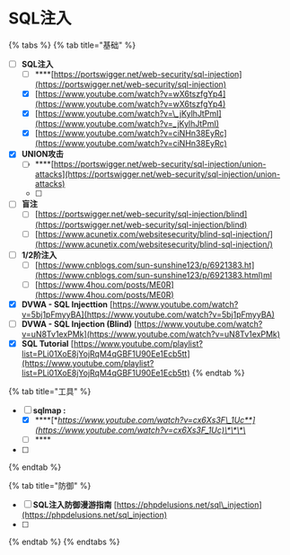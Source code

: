 # SQL注入

{% tabs %}
{% tab title="基础" %}
* [ ] **SQL注入**
  * [ ] \*\*\*\*[https://portswigger.net/web-security/sql-injection](https://portswigger.net/web-security/sql-injection)
  * [x] [https://www.youtube.com/watch?v=wX6tszfgYp4](https://www.youtube.com/watch?v=wX6tszfgYp4)
  * [x] [https://www.youtube.com/watch?v=\_jKylhJtPmI](https://www.youtube.com/watch?v=_jKylhJtPmI)
  * [x] [https://www.youtube.com/watch?v=ciNHn38EyRc](https://www.youtube.com/watch?v=ciNHn38EyRc)
* [x] **UNION攻击**
  * [ ] \*\*\*\*[https://portswigger.net/web-security/sql-injection/union-attacks](https://portswigger.net/web-security/sql-injection/union-attacks)
  * [ ] 
* [ ] **盲注** 
  * [ ]  [https://portswigger.net/web-security/sql-injection/blind](https://portswigger.net/web-security/sql-injection/blind)
  * [ ] [https://www.acunetix.com/websitesecurity/blind-sql-injection/](https://www.acunetix.com/websitesecurity/blind-sql-injection/)
* [ ] **1/2阶注入** 
  * [ ]  [https://www.cnblogs.com/sun-sunshine123/p/6921383.ht](https://www.cnblogs.com/sun-sunshine123/p/6921383.html)ml
  * [ ] [https://www.4hou.com/posts/ME0R](https://www.4hou.com/posts/ME0R)
* [x] **DVWA - SQL Injecttion**      [https://www.youtube.com/watch?v=5bj1pFmyyBA](https://www.youtube.com/watch?v=5bj1pFmyyBA)
* [ ] **DVWA - SQL Injection \(Blind\)**     [https://www.youtube.com/watch?v=uN8Tv1exPMk](https://www.youtube.com/watch?v=uN8Tv1exPMk)
* [x] **SQL Tutorial**       [https://www.youtube.com/playlist?list=PLi01XoE8jYojRqM4qGBF1U90Ee1Ecb5tt](https://www.youtube.com/playlist?list=PLi01XoE8jYojRqM4qGBF1U90Ee1Ecb5tt)
{% endtab %}

{% tab title="工具" %}
* [ ] **sqlmap :**
  * [x] \*\*\*\*[**https://www.youtube.com/watch?v=cx6Xs3F\_1Uc**](https://www.youtube.com/watch?v=cx6Xs3F_1Uc)\*\*\*\*
  * [ ] \*\*\*\*
* [ ] 
{% endtab %}

{% tab title="防御" %}
* [ ] **SQL注入防御漫游指南**   [https://phpdelusions.net/sql\_injection](https://phpdelusions.net/sql_injection)
* [ ] 
{% endtab %}
{% endtabs %}



